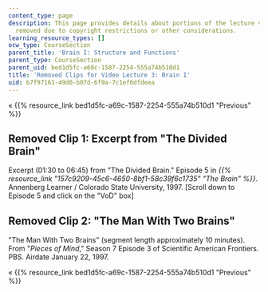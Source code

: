 ```yaml
---
content_type: page
description: This page provides details about portions of the lecture video that were
  removed due to copyright restrictions or other considerations.
learning_resource_types: []
ocw_type: CourseSection
parent_title: 'Brain I: Structure and Functions'
parent_type: CourseSection
parent_uid: bed1d5fc-a69c-1587-2254-555a74b510d1
title: 'Removed Clips for Video Lecture 3: Brain I'
uid: b7f97161-49d0-b07d-6f9a-7c1ef6dfdeea
---
```


« {{% resource_link bed1d5fc-a69c-1587-2254-555a74b510d1 "Previous" %}}

Removed Clip 1: Excerpt from "The Divided Brain"
------------------------------------------------

Excerpt (01:30 to 06:45) from "The Divided Brain." Episode 5 in _{{% resource_link "157c9209-45c6-4650-8bf1-58c39f6c1735" "The Brain" %}}_. Annenberg Learner / Colorado State University, 1997. \[Scroll down to Episode 5 and click on the "VoD" box\]

Removed Clip 2: "The Man With Two Brains"
-----------------------------------------

"The Man With Two Brains" (segment length approximately 10 minutes). From "_Pieces of Mind_," Season 7 Episode 3 of Scientific American Frontiers. PBS. Airdate January 22, 1997.

« {{% resource_link bed1d5fc-a69c-1587-2254-555a74b510d1 "Previous" %}}